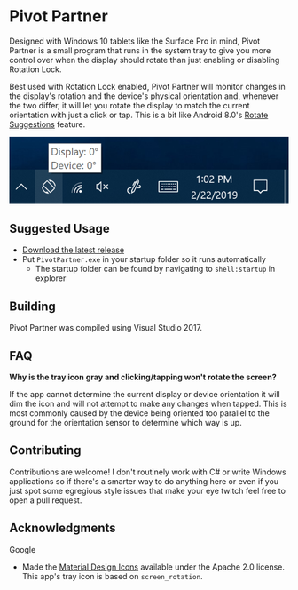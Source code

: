 # Pivot Partner
Designed with Windows 10 tablets like the Surface Pro in mind, Pivot Partner is a small program that runs in the system tray to give you more control over when the display should rotate than just enabling or disabling Rotation Lock.

Best used with Rotation Lock enabled, Pivot Partner will monitor changes in the display's rotation and the device's physical orientation and, whenever the two differ, it will let you rotate the display to match the current orientation with just a click or tap.  This is a bit like Android 8.0's [Rotate Suggestions](https://source.android.com/devices/tech/display/rotate-suggestions) feature.

![screenshot](resources/PivotPartner.png)

## Suggested Usage
* [Download the latest release](https://github.com/cszucko/PivotPartner/releases)
* Put `PivotPartner.exe` in your startup folder so it runs automatically
  * The startup folder can be found by navigating to `shell:startup` in explorer

## Building
Pivot Partner was compiled using Visual Studio 2017.

## FAQ
**Why is the tray icon gray and clicking/tapping won't rotate the screen?**

If the app cannot determine the current display or device orientation it will dim the icon and will not attempt to make any changes when tapped.  This is most commonly caused by the device being oriented too parallel to the ground for the orientation sensor to determine which way is up.

## Contributing
Contributions are welcome!  I don't routinely work with C# or write Windows applications so if there's a smarter way to do anything here or even if you just spot some egregious style issues that make your eye twitch feel free to open a pull request.

## Acknowledgments
Google
* Made the [Material Design Icons](https://github.com/google/material-design-icons) available under the Apache 2.0 license.  This app's tray icon is based on `screen_rotation`.
